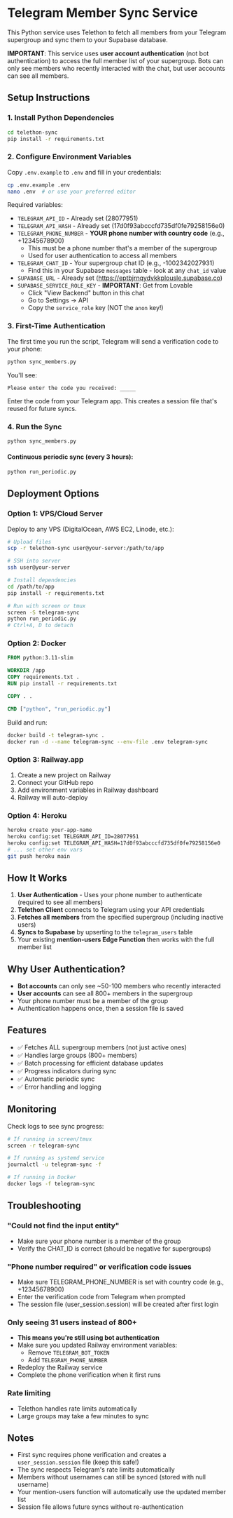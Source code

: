 # Telegram Member Sync Service

This Python service uses Telethon to fetch all members from your Telegram supergroup and sync them to your Supabase database.

**IMPORTANT**: This service uses **user account authentication** (not bot authentication) to access the full member list of your supergroup. Bots can only see members who recently interacted with the chat, but user accounts can see all members.

## Setup Instructions

### 1. Install Python Dependencies

```bash
cd telethon-sync
pip install -r requirements.txt
```

### 2. Configure Environment Variables

Copy `.env.example` to `.env` and fill in your credentials:

```bash
cp .env.example .env
nano .env  # or use your preferred editor
```

Required variables:
- `TELEGRAM_API_ID` - Already set (28077951)
- `TELEGRAM_API_HASH` - Already set (17d0f93abcccfd735df0fe79258156e0)
- `TELEGRAM_PHONE_NUMBER` - **YOUR phone number with country code** (e.g., +12345678900)
  - This must be a phone number that's a member of the supergroup
  - Used for user authentication to access all members
- `TELEGRAM_CHAT_ID` - Your supergroup chat ID (e.g., -1002342027931)
  - Find this in your Supabase `messages` table - look at any `chat_id` value
- `SUPABASE_URL` - Already set (https://eptbjrnqydvkkplousle.supabase.co)
- `SUPABASE_SERVICE_ROLE_KEY` - **IMPORTANT**: Get from Lovable
  - Click "View Backend" button in this chat
  - Go to Settings → API
  - Copy the `service_role` key (NOT the `anon` key!)

### 3. First-Time Authentication

The first time you run the script, Telegram will send a verification code to your phone:

```bash
python sync_members.py
```

You'll see:
```
Please enter the code you received: _____
```

Enter the code from your Telegram app. This creates a session file that's reused for future syncs.

### 4. Run the Sync
```bash
python sync_members.py
```

#### Continuous periodic sync (every 3 hours):
```bash
python run_periodic.py
```

## Deployment Options

### Option 1: VPS/Cloud Server
Deploy to any VPS (DigitalOcean, AWS EC2, Linode, etc.):

```bash
# Upload files
scp -r telethon-sync user@your-server:/path/to/app

# SSH into server
ssh user@your-server

# Install dependencies
cd /path/to/app
pip install -r requirements.txt

# Run with screen or tmux
screen -S telegram-sync
python run_periodic.py
# Ctrl+A, D to detach
```

### Option 2: Docker

```dockerfile
FROM python:3.11-slim

WORKDIR /app
COPY requirements.txt .
RUN pip install -r requirements.txt

COPY . .

CMD ["python", "run_periodic.py"]
```

Build and run:
```bash
docker build -t telegram-sync .
docker run -d --name telegram-sync --env-file .env telegram-sync
```

### Option 3: Railway.app

1. Create a new project on Railway
2. Connect your GitHub repo
3. Add environment variables in Railway dashboard
4. Railway will auto-deploy

### Option 4: Heroku

```bash
heroku create your-app-name
heroku config:set TELEGRAM_API_ID=28077951
heroku config:set TELEGRAM_API_HASH=17d0f93abcccfd735df0fe79258156e0
# ... set other env vars
git push heroku main
```

## How It Works

1. **User Authentication** - Uses your phone number to authenticate (required to see all members)
2. **Telethon Client** connects to Telegram using your API credentials
3. **Fetches all members** from the specified supergroup (including inactive users)
4. **Syncs to Supabase** by upserting to the `telegram_users` table
5. Your existing **mention-users Edge Function** then works with the full member list

## Why User Authentication?

- **Bot accounts** can only see ~50-100 members who recently interacted
- **User accounts** can see all 800+ members in the supergroup
- Your phone number must be a member of the group
- Authentication happens once, then a session file is saved

## Features

- ✅ Fetches ALL supergroup members (not just active ones)
- ✅ Handles large groups (800+ members)
- ✅ Batch processing for efficient database updates
- ✅ Progress indicators during sync
- ✅ Automatic periodic sync
- ✅ Error handling and logging

## Monitoring

Check logs to see sync progress:
```bash
# If running in screen/tmux
screen -r telegram-sync

# If running as systemd service
journalctl -u telegram-sync -f

# If running in Docker
docker logs -f telegram-sync
```

## Troubleshooting

### "Could not find the input entity"
- Make sure your phone number is a member of the group
- Verify the CHAT_ID is correct (should be negative for supergroups)

### "Phone number required" or verification code issues
- Make sure TELEGRAM_PHONE_NUMBER is set with country code (e.g., +12345678900)
- Enter the verification code from Telegram when prompted
- The session file (user_session.session) will be created after first login

### Only seeing 31 users instead of 800+
- **This means you're still using bot authentication**
- Make sure you updated Railway environment variables:
  - Remove `TELEGRAM_BOT_TOKEN`
  - Add `TELEGRAM_PHONE_NUMBER`
- Redeploy the Railway service
- Complete the phone verification when it first runs

### Rate limiting
- Telethon handles rate limits automatically
- Large groups may take a few minutes to sync

## Notes

- First sync requires phone verification and creates a `user_session.session` file (keep this safe!)
- The sync respects Telegram's rate limits automatically
- Members without usernames can still be synced (stored with null username)
- Your mention-users function will automatically use the updated member list
- Session file allows future syncs without re-authentication
